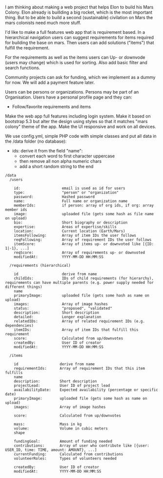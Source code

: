 
I am thinking about making a web project that helps Elon to build his Mars Colony. Elon already is buillding a big rocket, which is the most important thing. But to be able to build a second (sustainable) civilation on Mars the mars colonists need much more stuff.

I'd like to make a full features web app that is requirement based. In a hierarchical navigation users can suggest requirements for items required for building the base on mars. Then users can add solutions ("items") that fulfill the requirement.

For the requirements as well as the items users can Up- or downvode (users may change) which is used for sorting. Also add basic filter and search functions.

Community projects can ask for funding, which we implement as a dummy for now. We will add a payment feature later.

Users can be persons or organizations. Persons may be part of an Organisation. Users have a personal profile page and they can:

- Follow/favorite requirements and items

Make the web app full features including login system. Make it based on bootstrap 5.3 but alter the design using styles so that it matches "mars colony" theme of the app. Make the UI responsive and work on all devices.

We use config.yml, simple PHP code with simple classes and put all data in the /data folder (no database):

- ids: derive it from the field "name":
  - convert each word to first character uppercase
  - then remove all non alpha numeric chars
  - add a short random string to the end

```
/data
  /users

    id:                   email is used as id for users
    type:                 "person" or "organization"
    password:             Hashed password
    name:                 Full name or organization name
    memberIds:            if person: array of org ids, if org: array member ids
    image:                uploaded file (gets some hash as file name on upload)
    bio:                  Short biography or description
    expertise:            Areas of expertise/skills
    location:             Current location (Earth/Mars)
    itemsFollowing:       Array of item IDs the user follows
    reqFollowing:         Array of requirement IDs the user follows
    itemScore:            Array of items up- or downvoted like [{ID: 1|-1}, ...]
    reqScore:             Array of requirements up- or downvoted
    modifiedAt:           YYYY-MM-DD HH:MM:SS

  /requirements (hierarchical)

    id                    derive from name
    childIds:             IDs of child requirements (for hierarchy), requirements can have multiple parents (e.g. power supply needed for different things)
    name
    primaryImage:         uploaded file (gets some hash as name on upload)
    images:               Array of image hashes
    status:               "proposed", "validated"
    description:          Short description
    detailed:             Longer explanation
    relatedIDs:           Array of related requirement IDs (e.g. dependencies)
    itemIDs:              Array of item IDs that fulfill this requirement
    score:                Calculated from up/downvotes
    createdBy:            User ID of creator
    modifiedAt:           YYYY-MM-DD HH:MM:SS

  /items

    id                   derive from name
    requirementIds:      Array of requirement IDs that this item fulfills
    name
    description:         Short description
    projectLead:         User ID of project lead
    availabilityDate:    Expected availability (percentage or specific date)
    primaryImage:        uploaded file (gets some hash as name on upload)
    images:              Array of image hashes

    score:               Calculated from up/downvotes

    mass:                Mass in kg
    volume:              Volume in cubic meters
    shape

    fundingGoal:         Amount of funding needed
    contributions:       Array of user who contribute like [{user: USER_ID, time: TIME, amount: AMOUNT}, ...]
    currentFunding:      Calculated from contributions
    volunteerRoles:      Types of volunteers needed

    createdBy:           User ID of creator
    modifiedAt:          YYYY-MM-DD HH:MM:SS
```
